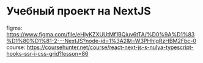 # Учебный проект на NextJS
figma: https://www.figma.com/file/eHIyKZXUUtMf1BQiuv6tTA/%D0%9A%D1%83%D1%80%D1%81-2---NextJS?node-id=1%3A2&t=W3PHhIgRzHBM2Fbc-0
course: https://coursehunter.net/course/react-next-js-s-nulya-typescript-hooks-ssr-i-css-grid?lesson=86
